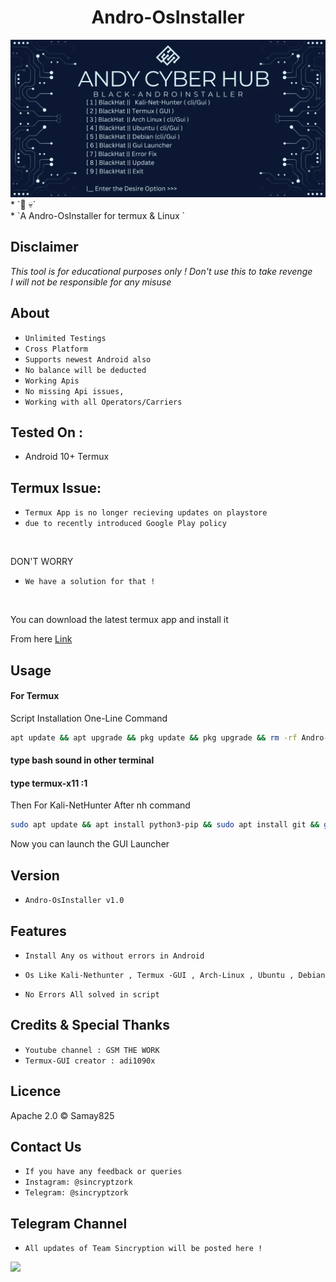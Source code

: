 <h1 align="center">Andro-OsInstaller<br>
</h1>
<img src="Andro-OsInstaller.png" alt="Paris" class="center">
* `📱 💀`<br />
* `A Andro-OsInstaller for termux & Linux `

## Disclaimer
*This tool is for educational purposes only !*
_Don't use this to take revenge_<br />
*I will not be responsible for any misuse*

## About
* `Unlimited Testings`
* `Cross Platform`
* `Supports newest Android also`
* `No balance will be deducted `
* `Working Apis`
* `No missing Api issues,`
* `Working with all Operators/Carriers`

## Tested On :
<ul>
 
  <li>Android 10+ Termux</li>
 
  
</ul>

## Termux Issue:
* `Termux App is no longer recieving updates on playstore`
* `due to recently introduced Google Play policy `
<br>

DON'T WORRY
* `We have a solution for that !`
<br>


You can download the latest termux app and install it

From here <a href="https://f-droid.org/repo/com.termux_118.apk">Link</a>

## Usage



#### For Termux

Script Installation One-Line Command
```bash
apt update && apt upgrade && pkg update && pkg upgrade && rm -rf Andro-OsInstaller && pkg install git && git clone https://github.com/samay825/Andro-OsInstaller && cd Andro-OsInstaller && pkg install python && python3 main.py
```

#### type bash sound in other terminal 
#### type termux-x11 :1 

Then For Kali-NetHunter After nh command
```bash
sudo apt update && apt install python3-pip && sudo apt install git && git clone https://github.com/samay825/Andro-OsInstaller && cd Andro-OsInstaller && python3 main.py
```
Now you can launch the GUI Launcher





## Version
* `Andro-OsInstaller v1.0`

## Features
* `Install Any os without errors in Android`

* `Os Like Kali-Nethunter , Termux -GUI , Arch-Linux , Ubuntu , Debian`

* `No Errors All solved in script `

## Credits & Special Thanks
* `Youtube channel : GSM THE WORK`
* `Termux-GUI creator : adi1090x`

## Licence
Apache 2.0 © Samay825


## Contact Us
* `If you have any feedback or queries`
* `Instagram: @sincryptzork`
* `Telegram: @sincryptzork`

## Telegram Channel

* `All updates of Team Sincryption will be posted here !`

<a href="https://t.me/TeamSincryption">
         <img src="https://smartiblogster.com/wp-content/uploads/2021/03/smartiblogster-iblogster-join-telegram-channel.png">
